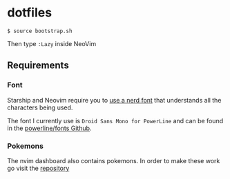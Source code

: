 # dotfiles

```
$ source bootstrap.sh
```

Then type `:Lazy` inside NeoVim

## Requirements

### Font

Starship and Neovim require you to [use a nerd font](https://www.nerdfonts.com/font-downloads) 
that understands all the characters being used.

The font I currently use is `Droid Sans Mono for PowerLine` and can be found in 
the [powerline/fonts Github](https://github.com/powerline/fonts/).

### Pokemons

The nvim dashboard also contains pokemons. In order to make these work go visit the [repository](https://github.com/nuke-dash/pokemon-colorscripts-mac)
